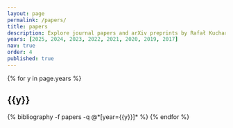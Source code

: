 ```yaml
---
layout: page
permalink: /papers/
title: papers
description: Explore journal papers and arXiv preprints by Rafał Kucharski and his research group at Jagiellonian University, presented in reversed chronological order. Delve into studies on transportation systems, machine learning, and urban mobility, showcasing groundbreaking insights and academic achievements.
years: [2025, 2024, 2023, 2022, 2021, 2020, 2019, 2017]
nav: true
order: 4
published: true
---
```


<div class="publications">

{% for y in page.years %}
  <h2 class="year">{{y}}</h2>
  {% bibliography -f papers -q @*[year={{y}}]* %}
{% endfor %}

</div>
